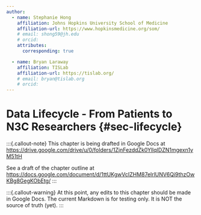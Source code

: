 ```yaml
---
author:
  - name: Stephanie Hong
    affiliation: Johns Hopkins University School of Medicine
    affiliation-url: https://www.hopkinsmedicine.org/som/
    # email: shong59@jh.edu
    # orcid:
    attributes:
      corresponding: true

  - name: Bryan Laraway
    affiliation: TISLab
    affiliation-url: https://tislab.org/
    # email: bryan@tislab.org
    # orcid:
---
```


# Data Lifecycle - From Patients to N3C Researchers {#sec-lifecycle}

:::{.callout-note}
This chapter is being drafted in Google Docs at
<https://drive.google.com/drive/u/0/folders/1ZjnFezddZk0YllqIDZN1mgexn1yM51tH>

See a draft of the chapter outline at
<https://docs.google.com/document/d/1ttUKgwVcIZHM87elrlUNV6Qi9thzOwKBg8GegKObEtg/>
:::

:::{.callout-warning}
At this point, any edits to this chapter should be made in Google Docs.  The current Markdown is for testing only.  It is NOT the source of truth (yet).
:::
